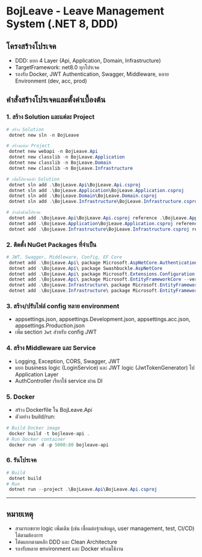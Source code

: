 # BojLeave - Leave Management System (.NET 8, DDD)

## โครงสร้างโปรเจค
- DDD: แยก 4 Layer (Api, Application, Domain, Infrastructure)
- TargetFramework: net8.0 ทุกโปรเจค
- รองรับ Docker, JWT Authentication, Swagger, Middleware, หลาย Environment (dev, acc, prod)

## คำสั่งสร้างโปรเจคและตั้งค่าเบื้องต้น

### 1. สร้าง Solution และแต่ละ Project
```powershell
# สร้าง Solution
 dotnet new sln -n BojLeave

# สร้างแต่ละ Project
 dotnet new webapi -n BojLeave.Api
 dotnet new classlib -n BojLeave.Application
 dotnet new classlib -n BojLeave.Domain
 dotnet new classlib -n BojLeave.Infrastructure

# เพิ่มโปรเจคเข้า Solution
 dotnet sln add .\BojLeave.Api\BojLeave.Api.csproj
 dotnet sln add .\BojLeave.Application\BojLeave.Application.csproj
 dotnet sln add .\BojLeave.Domain\BojLeave.Domain.csproj
 dotnet sln add .\BojLeave.Infrastructure\BojLeave.Infrastructure.csproj

# อ้างอิงข้ามโปรเจค
 dotnet add .\BojLeave.Api\BojLeave.Api.csproj reference .\BojLeave.Application\BojLeave.Application.csproj
 dotnet add .\BojLeave.Application\BojLeave.Application.csproj reference .\BojLeave.Domain\BojLeave.Domain.csproj
 dotnet add .\BojLeave.Infrastructure\BojLeave.Infrastructure.csproj reference .\BojLeave.Domain\BojLeave.Domain.csproj
```

### 2. ติดตั้ง NuGet Packages ที่จำเป็น
```powershell
# JWT, Swagger, Middleware, Config, EF Core
 dotnet add .\BojLeave.Api\ package Microsoft.AspNetCore.Authentication.JwtBearer
 dotnet add .\BojLeave.Api\ package Swashbuckle.AspNetCore
 dotnet add .\BojLeave.Api\ package Microsoft.Extensions.Configuration.Abstractions --version 9.0.6
 dotnet add .\BojLeave.Api\ package Microsoft.EntityFrameworkCore --version 9.0.6
 dotnet add .\BojLeave.Infrastructure\ package Microsoft.EntityFrameworkCore.SqlServer --version 9.0.6
 dotnet add .\BojLeave.Infrastructure\ package Microsoft.EntityFrameworkCore.Abstractions --version 9.0.6
```

### 3. สร้าง/ปรับไฟล์ config หลาย environment
- appsettings.json, appsettings.Development.json, appsettings.acc.json, appsettings.Production.json
- เพิ่ม section `Jwt` สำหรับ config JWT

### 4. สร้าง Middleware และ Service
- Logging, Exception, CORS, Swagger, JWT
- แยก business logic (LoginService) และ JWT logic (JwtTokenGenerator) ไป Application Layer
- AuthController เรียกใช้ service ผ่าน DI

### 5. Docker
- สร้าง Dockerfile ใน BojLeave.Api
- ตัวอย่าง build/run:
```powershell
# Build Docker image
 docker build -t bojleave-api .
# Run Docker container
 docker run -d -p 5000:80 bojleave-api
```

### 6. รันโปรเจค
```powershell
# Build
 dotnet build
# Run
 dotnet run --project .\BojLeave.Api\BojLeave.Api.csproj
```

---

## หมายเหตุ
- สามารถขยาย logic เพิ่มเติม (เช่น เชื่อมต่อฐานข้อมูล, user management, test, CI/CD) ได้ตามต้องการ
- โค้ดแยกตามหลัก DDD และ Clean Architecture
- รองรับหลาย environment และ Docker พร้อมใช้งาน
